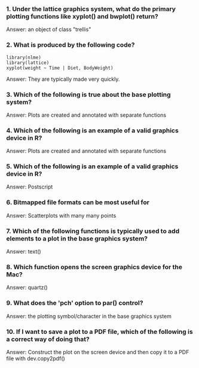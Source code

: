 ### 1. Under the lattice graphics system, what do the primary plotting functions like xyplot() and bwplot() return?

Answer: an object of class "trellis"

### 2. What is produced by the following code?
```[R]
library(nlme)
library(lattice)
xyplot(weight ~ Time | Diet, BodyWeight)
```
Answer: They are typically made very quickly.

### 3. Which of the following is true about the base plotting system?

Answer: Plots are created and annotated with separate functions

### 4. Which of the following is an example of a valid graphics device in R?

Answer: Plots are created and annotated with separate functions

### 5. Which of the following is an example of a valid graphics device in R?

Answer: Postscript

### 6. Bitmapped file formats can be most useful for

Answer: Scatterplots with many many points

### 7. Which of the following functions is typically used to add elements to a plot in the base graphics system?

Answer: text()

### 8. Which function opens the screen graphics device for the Mac?

Answer: quartz()

### 9. What does the 'pch' option to par() control?

Answer: the plotting symbol/character in the base graphics system

### 10. If I want to save a plot to a PDF file, which of the following is a correct way of doing that?

Answer: Construct the plot on the screen device and then copy it to a PDF file with dev.copy2pdf()
